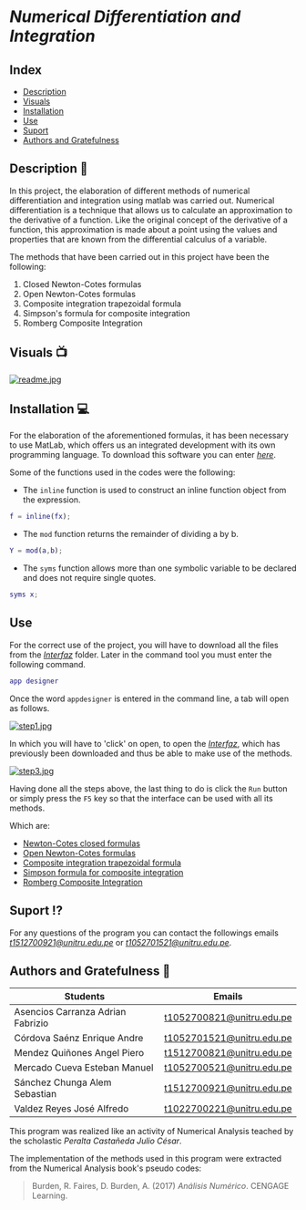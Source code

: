 # ***Numerical Differentiation and Integration***






## **Index**
  
  * [Description](https://github.com/AdrianAsen/Analisis-Numerico/blob/main/DOCS/Descripci%C3%B3n.md)
  * [Visuals](https://github.com/AdrianAsen/Analisis-Numerico/blob/main/DOCS/Visuales.md)
  * [Installation](https://github.com/AdrianAsen/Analisis-Numerico/blob/main/DOCS/Instalaci%C3%B3n.md)
  * [Use](https://github.com/AdrianAsen/Analisis-Numerico/blob/main/DOCS/Uso.md)
  * [Suport](https://github.com/AdrianAsen/Analisis-Numerico/blob/main/DOCS/Soporte.md)
  * [Authors and Gratefulness](https://github.com/AdrianAsen/Analisis-Numerico/blob/main/DOCS/Autores.md)
  
## **Description** :page_with_curl:

In this project, the elaboration of different methods of numerical differentiation and integration using matlab was carried out. Numerical differentiation is a technique that allows us to calculate an approximation to the derivative of a function. Like the original concept of the derivative of a function, this approximation is made about a point using the values ​​and properties that are known from the differential calculus of a variable.

The methods that have been carried out in this project have been the following:

1. Closed Newton-Cotes formulas
2. Open Newton-Cotes formulas
3. Composite integration trapezoidal formula
4. Simpson's formula for composite integration
5. Romberg Composite Integration


## **Visuals** :tv:
  
[![readme.jpg](https://i.postimg.cc/2jMZYdS7/readme.jpg)](https://postimg.cc/kDN4Fb82)

## **Installation** :computer:

For the elaboration of the aforementioned formulas, it has been necessary to use MatLab, which offers us an integrated development with its own programming language. To download this software you can enter [*here*](https://es.mathworks.com/products/get-matlab.html?s_tid=gn_getml "Link Matlab").

Some of the functions used in the codes were the following:
* The `inline` function is used to construct an inline function object from the expression.

```matlab
f = inline(fx);
```
* The `mod` function returns the remainder of dividing a by b.
```matlab
Y = mod(a,b);
```
* The `syms` function allows more than one symbolic variable to be declared and does not require single quotes.
```matlab
syms x;
```

## **Use**

For the correct use of the project, you will have to download all the files from the [*Interfaz*](https://github.com/AdrianAsen/Integracion/tree/main/Interfaz) folder.
Later in the command tool you must enter the following command.
```matlab
app designer
```
Once the word `appdesigner` is entered in the command line, a tab will open as follows.
  
[![step1.jpg](https://i.postimg.cc/wj8VFYKJ/step1.jpg)](https://postimg.cc/tYkWCf4C)
  
In which you will have to 'click' on open, to open the [*Interfaz*](https://github.com/AdrianAsen/Integracion/tree/main/Interfaz), which has previously been downloaded and thus be able to make use of the methods.
  
[![step3.jpg](https://i.postimg.cc/q7gWHdRR/step3.jpg)](https://postimg.cc/jW0Mymy0)
  
Having done all the steps above, the last thing to do is click the `Run` button or simply press the `F5` key so that the interface can be used with all its methods.

Which are:

  
* [Newton-Cotes closed formulas](https://github.com/AdrianAsen/Integracion/blob/main/M%C3%89TODOS/NCcerradas.m)
* [Open Newton-Cotes formulas](https://github.com/AdrianAsen/Integracion/blob/main/M%C3%89TODOS/NCabiertas.m)
* [Composite integration trapezoidal formula](https://github.com/AdrianAsen/Integracion/blob/main/M%C3%89TODOS/ReglaCompuestaTrapezoidal.m)
* [Simpson formula for composite integration](https://github.com/AdrianAsen/Integracion/blob/main/M%C3%89TODOS/ReglaCompuestaSimpson.m)
* [Romberg Composite Integration](https://github.com/AdrianAsen/Integracion/blob/main/M%C3%89TODOS/IntegracionRomberg.m)

## **Suport** :interrobang:

For any questions of the program you can contact the followings emails *t1512700921@unitru.edu.pe* or *t1052701521@unitru.edu.pe*.


## **Authors and Gratefulness** :book:


|       Students     |   Emails   |
|       ----------    |  ---------| 
| Asencios Carranza Adrian Fabrizio|t1052700821@unitru.edu.pe|
| Córdova Saénz Enrique Andre|t1052701521@unitru.edu.pe|
| Mendez Quiñones Angel Piero|t1512700821@unitru.edu.pe|
| Mercado Cueva Esteban Manuel|t1052700521@unitru.edu.pe|
| Sánchez Chunga Alem Sebastian|t1512700921@unitru.edu.pe|
| Valdez Reyes José Alfredo|t1022700221@unitru.edu.pe|

This program was realized like an activity of Numerical Analysis teached by the scholastic *Peralta Castañeda Julio César*.

The implementation of the methods used in this program were extracted from the  Numerical Analysis book's pseudo codes:
>Burden, R. Faires, D. Burden, A. (2017) *Análisis Numérico*. CENGAGE Learning.
